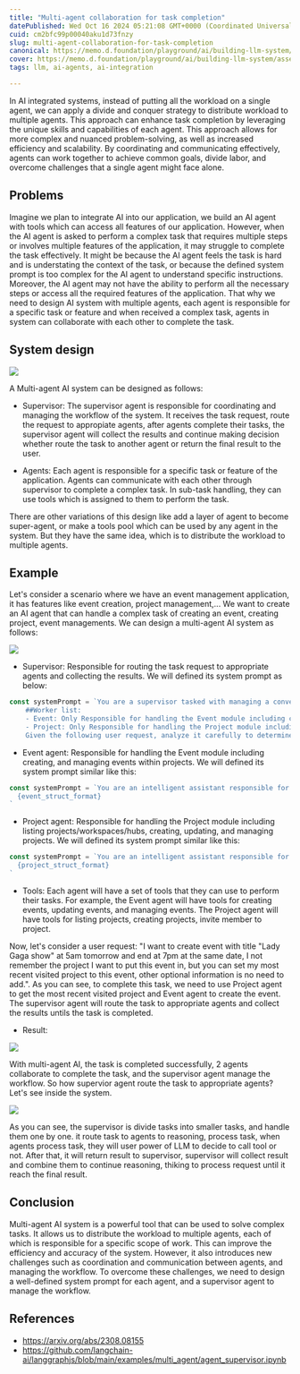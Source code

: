```yaml
---
title: "Multi-agent collaboration for task completion"
datePublished: Wed Oct 16 2024 05:21:08 GMT+0000 (Coordinated Universal Time)
cuid: cm2bfc99p00040aku1d73fnzy
slug: multi-agent-collaboration-for-task-completion
canonical: https://memo.d.foundation/playground/ai/building-llm-system/multi-agent-collaboration-for-task-completion.md
cover: https://memo.d.foundation/playground/ai/building-llm-system/assets/multi-agent-design.webp
tags: llm, ai-agents, ai-integration

---
```



In AI integrated systems, instead of putting all the workload on a single agent, we can apply a divide and conquer strategy to distribute workload to multiple agents. This approach can enhance task completion by leveraging the unique skills and capabilities of each agent. This approach allows for more complex and nuanced problem-solving, as well as increased efficiency and scalability. By coordinating and communicating effectively, agents can work together to achieve common goals, divide labor, and overcome challenges that a single agent might face alone.

## Problems

Imagine we plan to integrate AI into our application, we build an AI agent with tools which can access all features of our application. However, when the AI agent is asked to perform a complex task that requires multiple steps or involves multiple features of the application, it may struggle to complete the task effectively. It might be because the AI agent feels the task is hard and is understating the context of the task, or because the defined system prompt is too complex for the AI agent to understand specific instructions. Moreover, the AI agent may not have the ability to perform all the necessary steps or access all the required features of the application. That why we need to design AI system with multiple agents, each agent is responsible for a specific task or feature and when received a complex task, agents in system can collaborate with each other to complete the task.

## System design

![](https://memo.d.foundation/playground/ai/building-llm-system/assets/multi-agent-design.webp)

A Multi-agent AI system can be designed as follows:

- Supervisor: The supervisor agent is responsible for coordinating and managing the workflow of the system. It receives the task request, route the request to appropiate agents, after agents complete their tasks, the supervisor agent will collect the results and continue making decision whether route the task to another agent or return the final result to the user.

- Agents: Each agent is responsible for a specific task or feature of the application. Agents can communicate with each other through supervisor to complete a complex task. In sub-task handling, they can use tools which is assigned to them to perform the task.

There are other variations of this design like add a layer of agent to become super-agent, or make a tools pool which can be used by any agent in the system. But they have the same idea, which is to distribute the workload to multiple agents.

## Example

Let's consider a scenario where we have an event management application, it has features like event creation, project management,... We want to create an AI agent that can handle a complex task of creating an event, creating project, event managements. We can design a multi-agent AI system as follows:

![](https://memo.d.foundation/playground/ai/building-llm-system/assets/multi-agent-example.webp)

- Supervisor: Responsible for routing the task request to appropriate agents and collecting the results. We will defined its system prompt as below:

```ts
const systemPrompt = `You are a supervisor tasked with managing a conversation between user and the following workers: {members}. Each worker is responsible for a specific scope of works:'
    ##Worker list:
    - Event: Only Responsible for handling the Event module including creating, updating, and managing events within projects
    - Project: Only Responsible for handling the Project module including listing projects/workspaces/hubs, creating, updating, and managing projects
    Given the following user request, analyze it carefully to determine which worker is most appropriate to handle the specific action requested, respond with the worker to act next. Each worker will perform task and respond with their results and status. When finished, respond with FINISH.`
```

- Event agent: Responsible for handling the Event module including creating, and managing events within projects. We will defined its system prompt similar like this:

```ts
const systemPrompt = `You are an intelligent assistant responsible for handling the Event module. Given a Event struct format, you will collect event information and map it to the Event struct fields when processing requests. Your responses should be concise and focused on the event details.
  {event_struct_format}
`
```

- Project agent: Responsible for handling the Project module including listing projects/workspaces/hubs, creating, updating, and managing projects. We will defined its system prompt similar like this:

```ts
const systemPrompt = `You are an intelligent assistant responsible for handling the Project module. Given a project struct format, you will collect project information from user input and map it to the Project struct fields when processing requests. Your responses should be concise and focused on the project details.
  {project_struct_format}
`
```

- Tools: Each agent will have a set of tools that they can use to perform their tasks. For example, the Event agent will have tools for creating events, updating events, and managing events. The Project agent will have tools for listing projects, creating projects, invite member to project.

Now, let's consider a user request: "I want to create event with title "Lady Gaga show" at 5am tomorrow and end at 7pm at the same date, I not remember the project I want to put this event in, but you can set my most recent visited project to this event, other optional information is no need to add.". As you can see, to complete this task, we need to use Project agent to get the most recent visited project and Event agent to create the event. The supervisor agent will route the task to appropriate agents and collect the results untils the task is completed.

- Result:

![](https://memo.d.foundation/playground/ai/building-llm-system/assets/multi-agent-example-result.webp)

With multi-agent AI, the task is completed successfully, 2 agents collaborate to complete the task, and the supervisor agent manage the workflow. So how supervior agent route the task to appropriate agents? Let's see inside the system.

![](https://memo.d.foundation/playground/ai/building-llm-system/assets/multi-agent-example-inside.webp)

As you can see, the supervisor is divide tasks into smaller tasks, and handle them one by one. it route task to agents to reasoning, process task, when agents process task, they will user power of LLM to decide to call tool or not. After that, it will return result to supervisor, supervisor will collect result and combine them to continue reasoning, thiking to process request until it reach the final result.

## Conclusion

Multi-agent AI system is a powerful tool that can be used to solve complex tasks. It allows us to distribute the workload to multiple agents, each of which is responsible for a specific scope of work. This can improve the efficiency and accuracy of the system. However, it also introduces new challenges such as coordination and communication between agents, and managing the workflow. To overcome these challenges, we need to design a well-defined system prompt for each agent, and a supervisor agent to manage the workflow.

## References

- https://arxiv.org/abs/2308.08155
- https://github.com/langchain-ai/langgraphjs/blob/main/examples/multi_agent/agent_supervisor.ipynb
